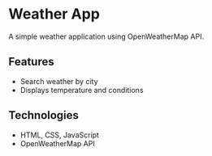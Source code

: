 # Weather App
A simple weather application using OpenWeatherMap API.

## Features
- Search weather by city
- Displays temperature and conditions

## Technologies
- HTML, CSS, JavaScript
- OpenWeatherMap API
